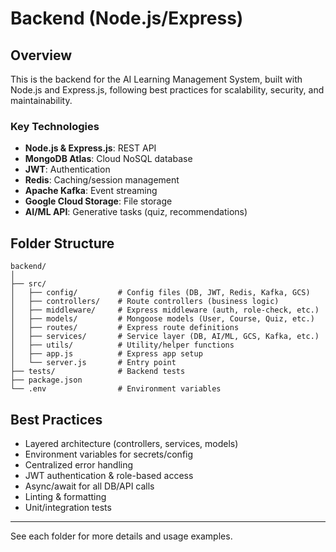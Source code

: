 # Backend (Node.js/Express)

## Overview
This is the backend for the AI Learning Management System, built with Node.js and Express.js, following best practices for scalability, security, and maintainability.

### Key Technologies
- **Node.js & Express.js**: REST API
- **MongoDB Atlas**: Cloud NoSQL database
- **JWT**: Authentication
- **Redis**: Caching/session management
- **Apache Kafka**: Event streaming
- **Google Cloud Storage**: File storage
- **AI/ML API**: Generative tasks (quiz, recommendations)

## Folder Structure

```
backend/
│
├── src/
│   ├── config/         # Config files (DB, JWT, Redis, Kafka, GCS)
│   ├── controllers/    # Route controllers (business logic)
│   ├── middleware/     # Express middleware (auth, role-check, etc.)
│   ├── models/         # Mongoose models (User, Course, Quiz, etc.)
│   ├── routes/         # Express route definitions
│   ├── services/       # Service layer (DB, AI/ML, GCS, Kafka, etc.)
│   ├── utils/          # Utility/helper functions
│   ├── app.js          # Express app setup
│   └── server.js       # Entry point
├── tests/              # Backend tests
├── package.json
└── .env                # Environment variables
```

## Best Practices
- Layered architecture (controllers, services, models)
- Environment variables for secrets/config
- Centralized error handling
- JWT authentication & role-based access
- Async/await for all DB/API calls
- Linting & formatting
- Unit/integration tests

---

See each folder for more details and usage examples. 